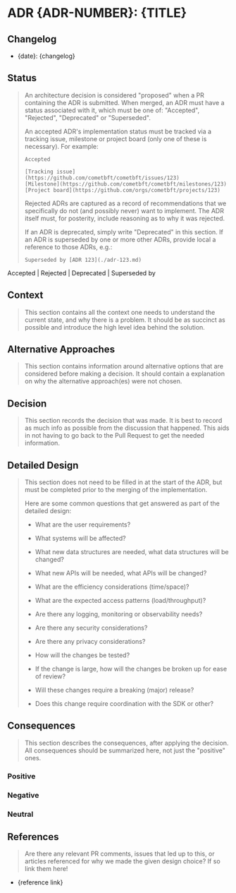 # ADR {ADR-NUMBER}: {TITLE}

## Changelog

- {date}: {changelog}

## Status

> An architecture decision is considered "proposed" when a PR containing the ADR
> is submitted. When merged, an ADR must have a status associated with it, which
> must be one of: "Accepted", "Rejected", "Deprecated" or "Superseded".
>
> An accepted ADR's implementation status must be tracked via a tracking issue,
> milestone or project board (only one of these is necessary). For example:
>
>     Accepted
>
>     [Tracking issue](https://github.com/cometbft/cometbft/issues/123)
>     [Milestone](https://github.com/cometbft/cometbft/milestones/123)
>     [Project board](https://github.com/orgs/cometbft/projects/123)
>
> Rejected ADRs are captured as a record of recommendations that we specifically
> do not (and possibly never) want to implement. The ADR itself must, for
> posterity, include reasoning as to why it was rejected.
>
> If an ADR is deprecated, simply write "Deprecated" in this section. If an ADR
> is superseded by one or more other ADRs, provide local a reference to those
> ADRs, e.g.:
>
>     Superseded by [ADR 123](./adr-123.md)

Accepted | Rejected | Deprecated | Superseded by

## Context

> This section contains all the context one needs to understand the current state,
> and why there is a problem. It should be as succinct as possible and introduce
> the high level idea behind the solution.

## Alternative Approaches

> This section contains information around alternative options that are considered
> before making a decision. It should contain a explanation on why the alternative
> approach(es) were not chosen.

## Decision

> This section records the decision that was made.
> It is best to record as much info as possible from the discussion that happened.
> This aids in not having to go back to the Pull Request to get the needed information.

## Detailed Design

> This section does not need to be filled in at the start of the ADR, but must
> be completed prior to the merging of the implementation.
>
> Here are some common questions that get answered as part of the detailed design:
>
> - What are the user requirements?
>
> - What systems will be affected?
>
> - What new data structures are needed, what data structures will be changed?
>
> - What new APIs will be needed, what APIs will be changed?
>
> - What are the efficiency considerations (time/space)?
>
> - What are the expected access patterns (load/throughput)?
>
> - Are there any logging, monitoring or observability needs?
>
> - Are there any security considerations?
>
> - Are there any privacy considerations?
>
> - How will the changes be tested?
>
> - If the change is large, how will the changes be broken up for ease of review?
>
> - Will these changes require a breaking (major) release?
>
> - Does this change require coordination with the SDK or other?

## Consequences

> This section describes the consequences, after applying the decision. All
> consequences should be summarized here, not just the "positive" ones.

### Positive

### Negative

### Neutral

## References

> Are there any relevant PR comments, issues that led up to this, or articles
> referenced for why we made the given design choice? If so link them here!

- {reference link}
